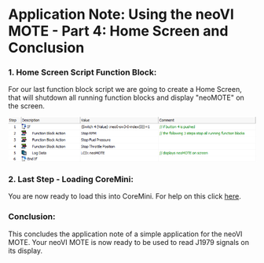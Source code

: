 # Application Note: Using the neoVI MOTE - Part 4: Home Screen and Conclusion

### 1. Home Screen Script Function Block:

For our last function block script we are going to create a Home Screen, that will shutdown all running function blocks and display "neoMOTE" on the screen.

![](../../.gitbook/assets/neoMOTEhomescreen.gif)

### 2. Last Step - Loading CoreMini:

You are now ready to load this into CoreMini. For help on this click [here](../application-note-coremini-partition-logging/).



### Conclusion:

This concludes the application note of a simple application for the neoVI MOTE. Your neoVI MOTE is now ready to be used to read J1979 signals on its display.
